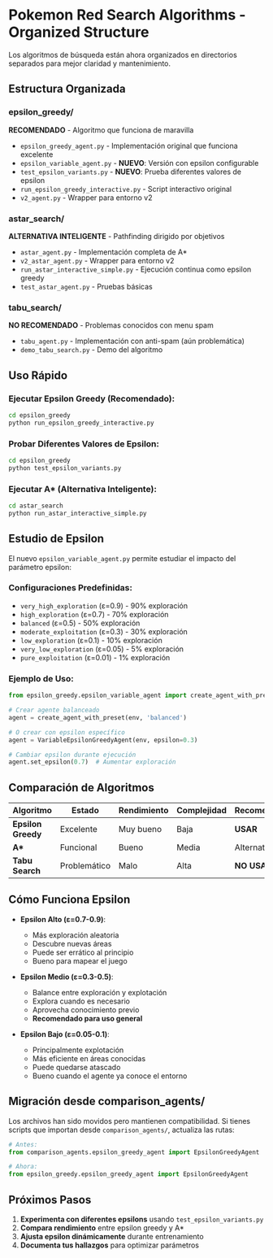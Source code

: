 # Pokemon Red Search Algorithms - Organized Structure

Los algoritmos de búsqueda están ahora organizados en directorios separados para mejor claridad y mantenimiento.

## Estructura Organizada

### epsilon_greedy/
**RECOMENDADO** - Algoritmo que funciona de maravilla
- `epsilon_greedy_agent.py` - Implementación original que funciona excelente
- `epsilon_variable_agent.py` - **NUEVO**: Versión con epsilon configurable
- `test_epsilon_variants.py` - **NUEVO**: Prueba diferentes valores de epsilon
- `run_epsilon_greedy_interactive.py` - Script interactivo original
- `v2_agent.py` - Wrapper para entorno v2

### astar_search/
**ALTERNATIVA INTELIGENTE** - Pathfinding dirigido por objetivos
- `astar_agent.py` - Implementación completa de A*
- `v2_astar_agent.py` - Wrapper para entorno v2
- `run_astar_interactive_simple.py` - Ejecución continua como epsilon greedy
- `test_astar_agent.py` - Pruebas básicas

### tabu_search/
**NO RECOMENDADO** - Problemas conocidos con menu spam
- `tabu_agent.py` - Implementación con anti-spam (aún problemática)
- `demo_tabu_search.py` - Demo del algoritmo

## Uso Rápido

### Ejecutar Epsilon Greedy (Recomendado):
```bash
cd epsilon_greedy
python run_epsilon_greedy_interactive.py
```

### Probar Diferentes Valores de Epsilon:
```bash
cd epsilon_greedy
python test_epsilon_variants.py
```

### Ejecutar A* (Alternativa Inteligente):
```bash
cd astar_search
python run_astar_interactive_simple.py
```

## Estudio de Epsilon

El nuevo `epsilon_variable_agent.py` permite estudiar el impacto del parámetro epsilon:

### Configuraciones Predefinidas:
- `very_high_exploration` (ε=0.9) - 90% exploración
- `high_exploration` (ε=0.7) - 70% exploración  
- `balanced` (ε=0.5) - 50% exploración
- `moderate_exploitation` (ε=0.3) - 30% exploración
- `low_exploration` (ε=0.1) - 10% exploración
- `very_low_exploration` (ε=0.05) - 5% exploración
- `pure_exploitation` (ε=0.01) - 1% exploración

### Ejemplo de Uso:
```python
from epsilon_greedy.epsilon_variable_agent import create_agent_with_preset

# Crear agente balanceado
agent = create_agent_with_preset(env, 'balanced')

# O crear con epsilon específico
agent = VariableEpsilonGreedyAgent(env, epsilon=0.3)

# Cambiar epsilon durante ejecución
agent.set_epsilon(0.7)  # Aumentar exploración
```

## Comparación de Algoritmos

| Algoritmo | Estado | Rendimiento | Complejidad | Recomendación |
|-----------|--------|-------------|-------------|---------------|
| **Epsilon Greedy** | Excelente | Muy bueno | Baja | **USAR** |
| **A\*** | Funcional | Bueno | Media | Alternativa |
| **Tabu Search** | Problemático | Malo | Alta | **NO USAR** |

## Cómo Funciona Epsilon

- **Epsilon Alto (ε=0.7-0.9)**: 
  - Más exploración aleatoria
  - Descubre nuevas áreas
  - Puede ser errático al principio
  - Bueno para mapear el juego

- **Epsilon Medio (ε=0.3-0.5)**:
  - Balance entre exploración y explotación
  - Explora cuando es necesario
  - Aprovecha conocimiento previo
  - **Recomendado para uso general**

- **Epsilon Bajo (ε=0.05-0.1)**:
  - Principalmente explotación
  - Más eficiente en áreas conocidas
  - Puede quedarse atascado
  - Bueno cuando el agente ya conoce el entorno

## Migración desde comparison_agents/

Los archivos han sido movidos pero mantienen compatibilidad. Si tienes scripts que importan desde `comparison_agents/`, actualiza las rutas:

```python
# Antes:
from comparison_agents.epsilon_greedy_agent import EpsilonGreedyAgent

# Ahora:
from epsilon_greedy.epsilon_greedy_agent import EpsilonGreedyAgent
```

## Próximos Pasos

1. **Experimenta con diferentes epsilons** usando `test_epsilon_variants.py`
2. **Compara rendimiento** entre epsilon greedy y A*
3. **Ajusta epsilon dinámicamente** durante entrenamiento
4. **Documenta tus hallazgos** para optimizar parámetros